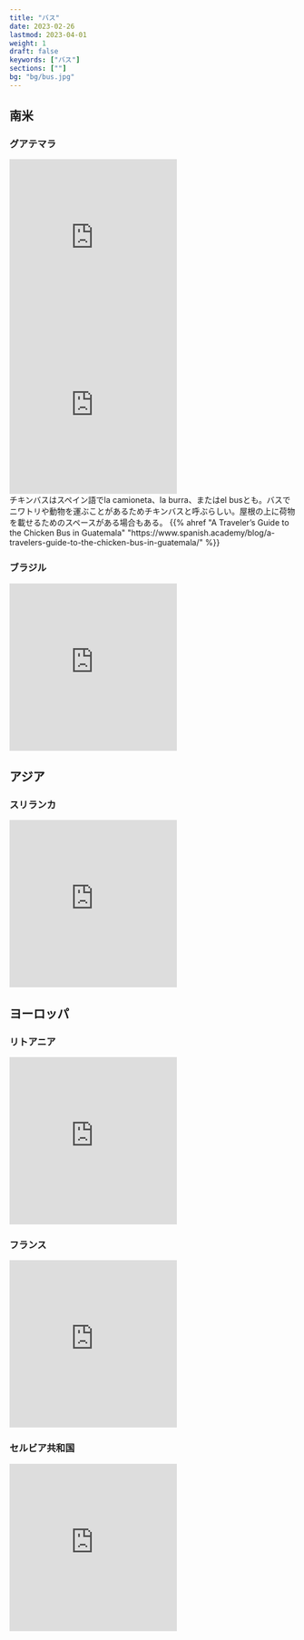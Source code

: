```yaml
---
title: "バス"
date: 2023-02-26
lastmod: 2023-04-01
weight: 1
draft: false
keywords: ["バス"]
sections: [""]
bg: "bg/bus.jpg"
---
```


## 南米
### グアテマラ

<div class="googlemap-if">
<iframe src="https://www.google.com/maps/embed?pb=!4v1678285133602!6m8!1m7!1svonsqW8I3o_V-H6DqMXfUQ!2m2!1d15.47127207947023!2d-90.37138437853376!3f258.3161581963785!4f-10.2963691260683!5f2.860710194420352" width="295" height="295" style="border:0;" allowfullscreen="" loading="lazy" referrerpolicy="no-referrer-when-downgrade"></iframe>
<iframe src="https://www.google.com/maps/embed?pb=!4v1678285338262!6m8!1m7!1sDSFJcsqcxKcFgliN8LRLPQ!2m2!1d14.58797463037846!2d-90.50131445405357!3f21.438612252403026!4f-4.1815581957442305!5f2.780129043384721" width="295" height="295" style="border:0;" allowfullscreen="" loading="lazy" referrerpolicy="no-referrer-when-downgrade"></iframe>
<div class="description">
チキンバスはスペイン語でla camioneta、la burra、またはel busとも。バスでニワトリや動物を運ぶことがあるためチキンバスと呼ぶらしい。屋根の上に荷物を載せるためのスペースがある場合もある。
{{% ahref "A Traveler’s Guide to the Chicken Bus in Guatemala" "https://www.spanish.academy/blog/a-travelers-guide-to-the-chicken-bus-in-guatemala/" %}}
</div>
</div>

### ブラジル

<div class="googlemap-if">
<iframe src="https://www.google.com/maps/embed?pb=!4v1677408163128!6m8!1m7!1sI8k58JylYCD6hCEJpPQ9Cw!2m2!1d-12.98628361312555!2d-38.52051887548458!3f36.61303455956895!4f-5.036612949135289!5f2.304446375745414" width="295" height="295" style="border:0;" allowfullscreen="" loading="lazy" referrerpolicy="no-referrer-when-downgrade"></iframe>
</div>


## アジア
### スリランカ
<div class="googlemap-if">
<iframe src="https://www.google.com/maps/embed?pb=!4v1677398301315!6m8!1m7!1sLYEtw23qx-nmjx-PA-mcmg!2m2!1d6.93421033735539!2d79.85570479129618!3f269.282234168754!4f2.8513327663797554!5f1.9544072375277337" width="295" height="295" style="border:0;" allowfullscreen="" loading="lazy" referrerpolicy="no-referrer-when-downgrade"></iframe>
</div>

## ヨーロッパ

### リトアニア

<div class="googlemap-if">
<iframe src="https://www.google.com/maps/embed?pb=!4v1677857923022!6m8!1m7!1stDe-hoi4Mggbmn_KhWwCdg!2m2!1d54.89792886289499!2d23.89968005177495!3f286.59512337319075!4f-1.2324492042355217!5f2.8142043901143783" width="295" height="295" style="border:0;" allowfullscreen="" loading="lazy" referrerpolicy="no-referrer-when-downgrade"></iframe>
</div>

### フランス
<div class="googlemap-if">
<iframe src="https://www.google.com/maps/embed?pb=!4v1677426030214!6m8!1m7!1sJBnIKRAKhCsi9wGyo2hZ8g!2m2!1d43.60388662362444!2d3.878766187556032!3f87.1703961019788!4f-1.1264420158303494!5f1.7993610751007014" width="295" height="295" style="border:0;" allowfullscreen="" loading="lazy" referrerpolicy="no-referrer-when-downgrade"></iframe>
</div>

### セルビア共和国
<div class="googlemap-if">
<iframe src="https://www.google.com/maps/embed?pb=!4v1677412547300!6m8!1m7!1s67WHbYMXvQdr18rW4Og-og!2m2!1d44.80473154379091!2d20.46546904312122!3f118.45304966512751!4f-1.9328899049796746!5f1.671041390423155" width="295" height="295" style="border:0;" allowfullscreen="" loading="lazy" referrerpolicy="no-referrer-when-downgrade"></iframe>
</div>

